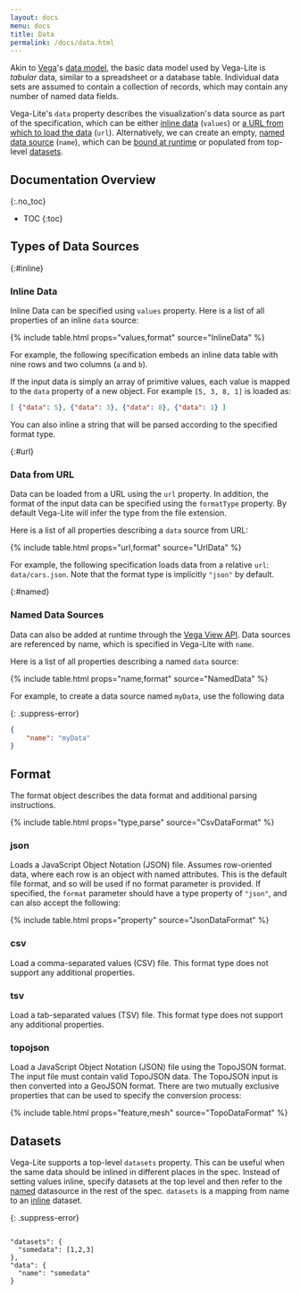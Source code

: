 ```yaml
---
layout: docs
menu: docs
title: Data
permalink: /docs/data.html
---
```


Akin to [Vega](https://www.github.com/vega/vega)'s [data model](https://vega.github.io/vega/docs/data/), the basic data model used by Vega-Lite is *tabular* data, similar to a spreadsheet or a database table. Individual data sets are assumed to contain a collection of records, which may contain any number of named data fields.

Vega-Lite's `data` property describes the visualization's data source as part of the specification, which can be either [inline data](#inline) (`values`) or [a URL from which to load the data](#url) (`url`).  Alternatively, we can create an empty, [named data source](#named) (`name`), which can be [bound at runtime](https://vega.github.io/vega/docs/api/view/#data) or populated from top-level [datasets](#datasets).

## Documentation Overview
{:.no_toc}

- TOC
{:toc}

## Types of Data Sources

{:#inline}
### Inline Data

Inline Data can be specified using `values` property.
Here is a list of all properties of an inline `data` source:

{% include table.html props="values,format" source="InlineData" %}

For example, the following specification embeds an inline data table with nine rows and two columns (`a` and `b`).

<span class="vl-example" data-name="bar"></span>

If the input data is simply an array of primitive values, each value is mapped to the `data` property of a new object. For example `[5, 3, 8, 1]` is loaded as:

```json
[ {"data": 5}, {"data": 3}, {"data": 8}, {"data": 1} ]
```

You can also inline a string that will be parsed according to the specified format type.

<span class="vl-example" data-name="embed_csv"></span>

{:#url}
### Data from URL

Data can be loaded from a URL using the `url` property. In addition, the format of the input data can be specified using the `formatType` property. By default Vega-Lite will infer the type from the file extension.

Here is a list of all properties describing a `data` source from URL:

{% include table.html props="url,format" source="UrlData" %}

For example, the following specification loads data from a relative `url`: `data/cars.json`. Note that the format type is implicitly `"json"` by default.

<span class="vl-example" data-name="point_2d"></span>

{:#named}
### Named Data Sources

Data can also be added at runtime through the [Vega View API](https://vega.github.io/vega/docs/api/view/#data).
Data sources are referenced by name, which is specified in Vega-Lite with `name`.

Here is a list of all properties describing a named `data` source:

{% include table.html props="name,format" source="NamedData" %}

For example, to create a data source named `myData`, use the following data

{: .suppress-error}
```json
{
    "name": "myData"
}
```

## Format

The format object describes the data format and additional parsing instructions.

{% include table.html props="type,parse" source="CsvDataFormat" %}

### json

Loads a JavaScript Object Notation (JSON) file. Assumes row-oriented data, where each row is an object with named attributes. This is the default file format, and so will be used if no format parameter is provided. If specified, the `format` parameter should have a type property of `"json"`, and can also accept the following:

{% include table.html props="property" source="JsonDataFormat" %}

### csv

Load a comma-separated values (CSV) file. This format type does not support any additional properties.

### tsv

Load a tab-separated values (TSV) file. This format type does not support any additional properties.

### topojson

Load a JavaScript Object Notation (JSON) file using the TopoJSON format. The input file must contain valid TopoJSON data. The TopoJSON input is then converted into a GeoJSON format. There are two mutually exclusive properties that can be used to specify the conversion process:

{% include table.html props="feature,mesh" source="TopoDataFormat" %}

## Datasets

Vega-Lite supports a top-level `datasets` property. This can be useful when the same data should be inlined in different places in the spec. Instead of setting values inline, specify datasets at the top level and then refer to the [named](#named) datasource in the rest of the spec. `datasets` is a mapping from name to an [inline](#inline) dataset.

{: .suppress-error}
```json
```
    "datasets": {
      "somedata": [1,2,3]
    },
    "data": {
      "name": "somedata"
    }
```
